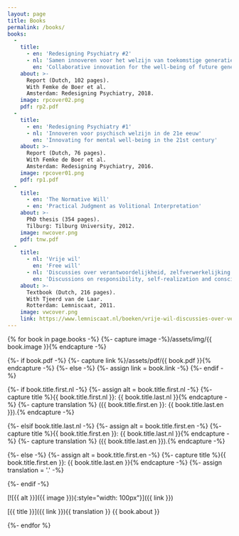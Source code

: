 ```yaml
---
layout: page
title: Books
permalink: /books/
books:
  -
    title:
      - en: 'Redesigning Psychiatry #2'
      - nl: 'Samen innoveren voor het welzijn van toekomstige generaties'
        en: 'Collaborative innovation for the well-being of future generations'
    about: >-
      Report (Dutch, 102 pages).
      With Femke de Boer et al.
      Amsterdam: Redesigning Psychiatry, 2018.    
    image: rpcover02.png
    pdf: rp2.pdf
  -
    title:
      - en: 'Redesigning Psychiatry #1'
      - nl: 'Innoveren voor psychisch welzijn in de 21e eeuw'
        en: 'Innovating for mental well-being in the 21st century'
    about: >-
      Report (Dutch, 76 pages).
      With Femke de Boer et al.
      Amsterdam: Redesigning Psychiatry, 2016.
    image: rpcover01.png
    pdf: rp1.pdf
  -
    title:
      - en: 'The Normative Will'
      - en: 'Practical Judgment as Volitional Interpretation'
    about: >-
      PhD thesis (354 pages).
      Tilburg: Tilburg University, 2012.
    image: nwcover.png
    pdf: tnw.pdf
  -
    title:
      - nl: 'Vrije wil'
        en: 'Free will'
      - nl: 'Discussies over verantwoordelijkheid, zelfverwerkelijking en bewustzijn'
        en: 'Discussions on responsibility, self-realization and consciousness'
    about: >-
      Textbook (Dutch, 216 pages).
      With Tjeerd van de Laar.
      Rotterdam: Lemniscaat, 2011.
    image: vwcover.png
    link: https://www.lemniscaat.nl/boeken/vrije-wil-discussies-over-verantwoordelijkheid-zelfverwerkelijking-en-bewustzijn/
---
```


{% for book in page.books -%}
  {%- capture image -%}/assets/img/{{ book.image }}{% endcapture -%}

  {%- if book.pdf -%}
    {%- capture link %}/assets/pdf/{{ book.pdf }}{% endcapture -%}
  {%- else -%}
    {%- assign link = book.link -%}
  {%- endif -%}

  {%- if book.title.first.nl -%}
    {%- assign alt = book.title.first.nl -%}
    {%- capture title %}<span lang="nl">{{ book.title.first.nl }}: {{ book.title.last.nl }}</span>{% endcapture -%}
    {%- capture translation %} ({{ book.title.first.en }}: {{ book.title.last.en }}).{% endcapture -%}

  {%- elsif book.title.last.nl -%}
    {%- assign alt = book.title.first.en -%}
    {%- capture title %}{{ book.title.first.en }}: <span lang="nl">{{ book.title.last.nl }}</span>{% endcapture -%}
    {%- capture translation %} ({{ book.title.last.en }}).{% endcapture -%}

  {%- else -%}
    {%- assign alt = book.title.first.en -%}
    {%- capture title %}{{ book.title.first.en }}: {{ book.title.last.en }}{% endcapture -%}
    {%- assign translation = '.' -%}

  {%- endif -%}

  <div class="book" markdown="block">
  [![{{ alt }}]({{ image }}){:style="width: 100px"}]({{ link }})

  [{{ title }}]({{ link }}){{ translation }} {{ book.about }}
  </div>
{%- endfor %}
